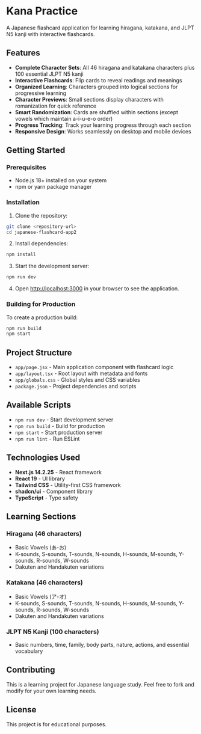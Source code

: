 # Kana Practice

A Japanese flashcard application for learning hiragana, katakana, and JLPT N5 kanji with interactive flashcards.

## Features

- **Complete Character Sets**: All 46 hiragana and katakana characters plus 100 essential JLPT N5 kanji
- **Interactive Flashcards**: Flip cards to reveal readings and meanings
- **Organized Learning**: Characters grouped into logical sections for progressive learning
- **Character Previews**: Small sections display characters with romanization for quick reference
- **Smart Randomization**: Cards are shuffled within sections (except vowels which maintain a-i-u-e-o order)
- **Progress Tracking**: Track your learning progress through each section
- **Responsive Design**: Works seamlessly on desktop and mobile devices

## Getting Started

### Prerequisites

- Node.js 18+ installed on your system
- npm or yarn package manager

### Installation

1. Clone the repository:
```bash
git clone <repository-url>
cd japanese-flashcard-app2
```

2. Install dependencies:
```bash
npm install
```

3. Start the development server:
```bash
npm run dev
```

4. Open [http://localhost:3000](http://localhost:3000) in your browser to see the application.

### Building for Production

To create a production build:

```bash
npm run build
npm start
```

## Project Structure

- `app/page.jsx` - Main application component with flashcard logic
- `app/layout.tsx` - Root layout with metadata and fonts
- `app/globals.css` - Global styles and CSS variables
- `package.json` - Project dependencies and scripts

## Available Scripts

- `npm run dev` - Start development server
- `npm run build` - Build for production
- `npm start` - Start production server
- `npm run lint` - Run ESLint

## Technologies Used

- **Next.js 14.2.25** - React framework
- **React 19** - UI library
- **Tailwind CSS** - Utility-first CSS framework
- **shadcn/ui** - Component library
- **TypeScript** - Type safety

## Learning Sections

### Hiragana (46 characters)
- Basic Vowels (あ-お)
- K-sounds, S-sounds, T-sounds, N-sounds, H-sounds, M-sounds, Y-sounds, R-sounds, W-sounds
- Dakuten and Handakuten variations

### Katakana (46 characters)
- Basic Vowels (ア-オ)
- K-sounds, S-sounds, T-sounds, N-sounds, H-sounds, M-sounds, Y-sounds, R-sounds, W-sounds
- Dakuten and Handakuten variations

### JLPT N5 Kanji (100 characters)
- Basic numbers, time, family, body parts, nature, actions, and essential vocabulary

## Contributing

This is a learning project for Japanese language study. Feel free to fork and modify for your own learning needs.

## License

This project is for educational purposes.
